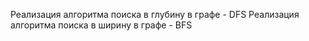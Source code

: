 Реализация алгоритма поиска в глубину в графе - DFS
Реализация алгоритма поиска в ширину в графе - BFS
